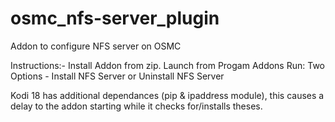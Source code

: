 # osmc_nfs-server_plugin

Addon to configure NFS server on OSMC

Instructions:-
  Install Addon from zip.
  Launch from Progam Addons
  Run: Two Options - Install NFS Server or Uninstall NFS Server

Kodi 18 has additional dependances (pip & ipaddress module), this causes a delay to the addon starting while it checks for/installs theses. 
